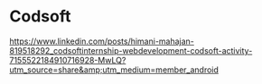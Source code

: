# Codsoft
https://www.linkedin.com/posts/himani-mahajan-819518292_codsoftinternship-webdevelopment-codsoft-activity-7155522184910716928-MwLQ?utm_source=share&amp;utm_medium=member_android
